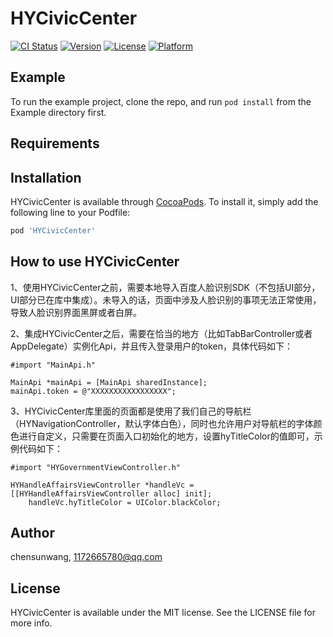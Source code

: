 # HYCivicCenter

[![CI Status](https://img.shields.io/travis/chensunwang/HYCivicCenter.svg?style=flat)](https://travis-ci.org/chensunwang/HYCivicCenter)
[![Version](https://img.shields.io/cocoapods/v/HYCivicCenter.svg?style=flat)](https://cocoapods.org/pods/HYCivicCenter)
[![License](https://img.shields.io/cocoapods/l/HYCivicCenter.svg?style=flat)](https://cocoapods.org/pods/HYCivicCenter)
[![Platform](https://img.shields.io/cocoapods/p/HYCivicCenter.svg?style=flat)](https://cocoapods.org/pods/HYCivicCenter)

## Example

To run the example project, clone the repo, and run `pod install` from the Example directory first.

## Requirements

## Installation

HYCivicCenter is available through [CocoaPods](https://cocoapods.org). To install
it, simply add the following line to your Podfile:

```ruby
pod 'HYCivicCenter'
```

## How to use HYCivicCenter

1、使用HYCivicCenter之前，需要本地导入百度人脸识别SDK（不包括UI部分，UI部分已在库中集成）。未导入的话，页面中涉及人脸识别的事项无法正常使用，导致人脸识别界面黑屏或者白屏。

2、集成HYCivicCenter之后，需要在恰当的地方（比如TabBarController或者AppDelegate）实例化Api，并且传入登录用户的token，具体代码如下：
```
#import "MainApi.h"
```
```
MainApi *mainApi = [MainApi sharedInstance];
mainApi.token = @"XXXXXXXXXXXXXXXXX";
```

3、HYCivicCenter库里面的页面都是使用了我们自己的导航栏（HYNavigationController，默认字体白色），同时也允许用户对导航栏的字体颜色进行自定义，只需要在页面入口初始化的地方，设置hyTitleColor的值即可，示例代码如下：
```
#import "HYGovernmentViewController.h"
```
```
HYHandleAffairsViewController *handleVc = [[HYHandleAffairsViewController alloc] init];
    handleVc.hyTitleColor = UIColor.blackColor;
```

## Author

chensunwang, 1172665780@qq.com

## License

HYCivicCenter is available under the MIT license. See the LICENSE file for more info.
